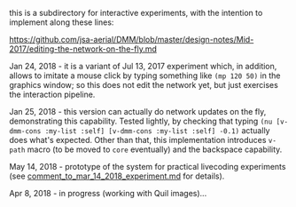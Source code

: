 this is a subdirectory for interactive experiments, with the intention to implement along these lines:

https://github.com/jsa-aerial/DMM/blob/master/design-notes/Mid-2017/editing-the-network-on-the-fly.md

Jan 24, 2018 - it is a variant of Jul 13, 2017 experiment which, in addition, allows to
imitate a mouse click by typing something like `(mp 120 50)` in the graphics window;
so this does not edit the network yet, but just exercises the interaction pipeline.

Jan 25, 2018 - this version can actually do network updates on the fly, demonstrating
this capability. Tested lightly, by checking that typing
`(nu [v-dmm-cons :my-list :self] [v-dmm-cons :my-list :self] -0.1)` actually does what's
expected. Other than that, this implementation introduces `v-path` macro (to be moved
to `core` eventually) and the backspace capability.

May 14, 2018 - prototype of the system for practical livecoding experiments 
(see [comment_to_mar_14_2018_experiment.md](comment_to_mar_14_2018_experiment.md)
for details).

Apr 8, 2018 - in progress (working with Quil images)...
